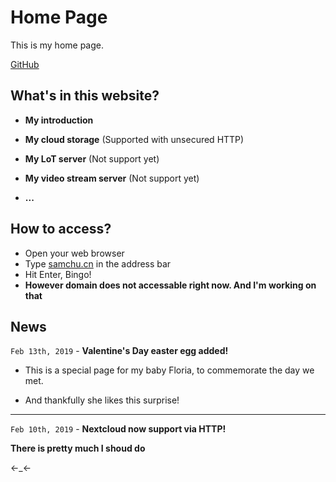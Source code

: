 # Home Page

This is my home page.

[GitHub](https://github.com/samchugit/HomePage)



## What's in this website?

- **My introduction**

- **My cloud storage** (Supported with unsecured HTTP)

- **My LoT server** (Not support yet)

- **My video stream server** (Not support yet)

- **...**

  

## How to access?

- Open your web browser
- Type [samchu.cn](http://samchu.cn) in the address bar
- Hit Enter, Bingo!
- **However domain does not accessable right now. And I'm working on that**



## News

`Feb 13th, 2019` - **Valentine's Day easter egg added!**

- This is a special page for my baby Floria, to commemorate the day we met.

- And thankfully she likes this surprise!

---
`Feb 10th, 2019` - **Nextcloud now support via HTTP!**



**There is pretty much I shoud do**

←_←
